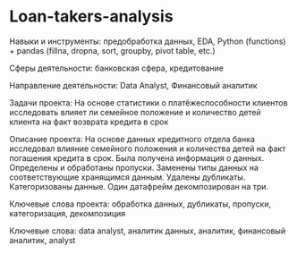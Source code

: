 # Loan-takers-analysis
Навыки и инструменты: предобработка данных, EDA, Python (functions) + pandas (fillna, dropna, sort, groupby, pivot table, etc.)

Сферы деятельности: банковская сфера, кредитование

Направление деятельности: Data Analyst, Финансовый аналитик

Задачи проекта: На основе статистики о платёжеспособности клиентов исследовать влияет ли семейное положение и количество детей клиента на факт возврата кредита в срок

Описание проекта: На основе данных кредитного отдела банка исследовал влияние семейного положения и
количества детей на факт погашения кредита в срок. Была получена информация о
данных. Определены и обработаны пропуски. Заменены типы данных на соответствующие
хранящимся данным. Удалены дубликаты. Категоризованы данные. Один датафрейм декомпозирован на три.

Ключевые слова проекта: обработка данных, дубликаты, пропуски, категоризация, декомпозиция

Ключевые слова: data analyst, аналитик данных, аналитик, финансовый аналитик, analyst
